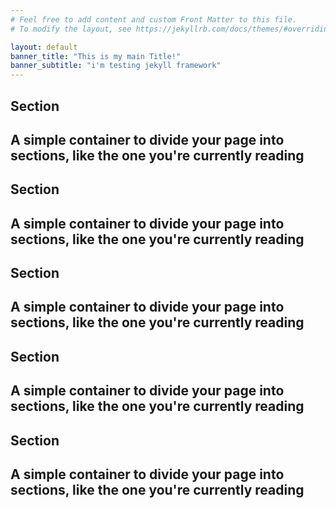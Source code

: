 ```yaml
---
# Feel free to add content and custom Front Matter to this file.
# To modify the layout, see https://jekyllrb.com/docs/themes/#overriding-theme-defaults

layout: default
banner_title: "This is my main Title!"
banner_subtitle: "i'm testing jekyll framework"
---
```


<section class="banner">
    <h1 class="title">Section</h1>
    <h2 class="subtitle">
      A simple container to divide your page into <strong>sections</strong>, like the one you're currently reading
    </h2>
</section>

<section class="banner">
    <h1 class="title">Section</h1>
    <h2 class="subtitle">
      A simple container to divide your page into <strong>sections</strong>, like the one you're currently reading
    </h2>
</section>

<section class="banner">
    <h1 class="title">Section</h1>
    <h2 class="subtitle">
      A simple container to divide your page into <strong>sections</strong>, like the one you're currently reading
    </h2>
</section>

<section class="banner">
    <h1 class="title">Section</h1>
    <h2 class="subtitle">
      A simple container to divide your page into <strong>sections</strong>, like the one you're currently reading
    </h2>
</section>

<section class="banner">
    <h1 class="title">Section</h1>
    <h2 class="subtitle">
      A simple container to divide your page into <strong>sections</strong>, like the one you're currently reading
    </h2>
</section>

